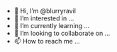 - 👋 Hi, I’m @blurryravil
- 👀 I’m interested in ...
- 🌱 I’m currently learning ...
- 💞️ I’m looking to collaborate on ...
- 📫 How to reach me ...

<!---
blurryravil/blurryravil is a ✨ special ✨ repository because its `README.md` (this file) appears on your GitHub profile.
You can click the Preview link to take a look at your changes.
--->
